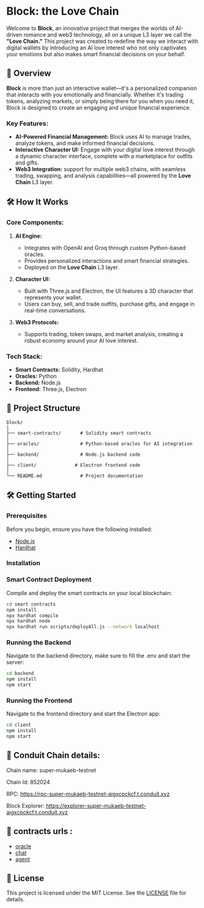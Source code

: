 

# Block:  the Love Chain

Welcome to **Block**, an innovative project that merges the worlds of AI-driven romance and web3 technology, all on a unique L3 layer we call the **"Love Chain."** This project was created to redefine the way we interact with digital wallets by introducing an AI love interest who not only captivates your emotions but also makes smart financial decisions on your behalf.

## 🚀 Overview

**Block** is more than just an interactive wallet—it's a personalized companion that interacts with you emotionally and financially. Whether it's trading tokens, analyzing markets, or simply being there for you when you need it, Block is designed to create an engaging and unique financial experience.

### Key Features:
- **AI-Powered Financial Management:** Block uses AI to manage trades, analyze tokens, and make informed financial decisions.
- **Interactive Character UI:** Engage with your digital love interest through a dynamic character interface, complete with a marketplace for outfits and gifts.
- **Web3 Integration:**  support for multiple web3 chains, with seamless trading, swapping, and analysis capabilities—all powered by the **Love Chain** L3 layer.

## 🛠️ How It Works

### Core Components:
1. **AI Engine:** 
   - Integrates with OpenAI and Groq through custom Python-based oracles.
   - Provides personalized interactions and smart financial strategies.
   - Deployed on the **Love Chain** L3 layer.

2. **Character UI:** 
   - Built with Three.js and Electron, the UI features a 3D character that represents your wallet.
   - Users can buy, sell, and trade outfits, purchase gifts, and engage in real-time conversations.

3. **Web3 Protocols:** 
   - Supports trading, token swaps, and market analysis, creating a robust economy around your AI love interest.

### Tech Stack:
- **Smart Contracts:** Solidity, Hardhat
- **Oracles:** Python
- **Backend:** Node.js
- **Frontend:** Three.js, Electron



## 📂 Project Structure

```
block/
│
├── smart-contracts/       # Solidity smart contracts
│
├── oracles/               # Python-based oracles for AI integration
│
├── backend/               # Node.js backend code
│
├── client/              # Electron frontend code
│
└── README.md              # Project documentation
```

## 🛠️ Getting Started

### Prerequisites

Before you begin, ensure you have the following installed:
- [Node.js](https://nodejs.org/)
- [Hardhat](https://hardhat.org/)

### Installation


### Smart Contract Deployment

Compile and deploy the smart contracts on your local blockchain:

```bash
cd smart contracts
npm install
npx hardhat compile
npx hardhat node
npx hardhat run scripts/deployAll.js --network localhost
```

### Running the Backend

Navigate to the backend directory, make sure to fill the .env and start the server:

```bash
cd backend
npm install 
npm start
```

### Running the Frontend

Navigate to the frontend directory and start the Electron app:

```bash
cd client
npm install 
npm start
```

## 🤝 Conduit Chain details: 

Chain name: super-mukaeb-testnet

Chain Id: 852024

RPC: https://rpc-super-mukaeb-testnet-aigxcpckcf.t.conduit.xyz

Block Explorer: https://explorer-super-mukaeb-testnet-aigxcpckcf.t.conduit.xyz


## 💬 contracts urls : 

* [oracle](https://explorer-super-mukaeb-testnet-aigxcpckcf.t.conduit.xyz/address/0xAe467A4CfCe5310C50E2b2A1ad30768A02155fAC)
* [chat](https://explorer-super-mukaeb-testnet-aigxcpckcf.t.conduit.xyz/address/0x16de95d9199Fceb3546565909eB52a4726B14311)
* [agent](https://explorer-super-mukaeb-testnet-aigxcpckcf.t.conduit.xyz/address/0x804BCb3B87F93Ec42B672cda3f88A1978d6e884F)

## 📜 License

This project is licensed under the MIT License. See the [LICENSE](LICENSE) file for details.